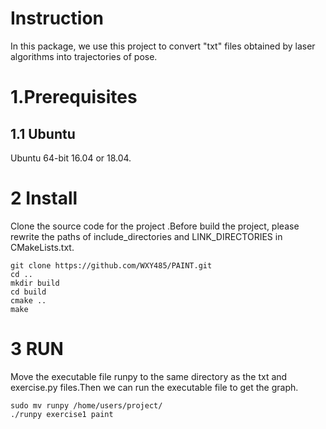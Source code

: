 # Instruction

In this package, we use this project to convert "txt" files obtained by laser algorithms into trajectories of pose.

# 1.Prerequisites

## 1.1 Ubuntu 

  Ubuntu 64-bit 16.04 or 18.04.

# 2 Install 

Clone the source code for the project .Before build the project, please rewrite the paths of  include_directories and LINK_DIRECTORIES in CMakeLists.txt.

```
git clone https://github.com/WXY485/PAINT.git
cd ..
mkdir build
cd build
cmake ..
make
```

# 3 RUN

Move the executable file runpy to the same directory as the txt and exercise.py files.Then we can  run the executable file to get the graph.

```
sudo mv runpy /home/users/project/
./runpy exercise1 paint
```